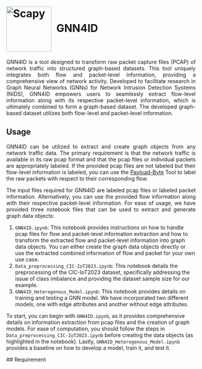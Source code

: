 # <img src="https://github.com/Yasir-ali-farrukh/GNNifyID/assets/93033074/639c44f4-45c3-4335-b76d-4bc439a65e76" width="120" valign="middle" alt="Scapy" />&nbsp; GNN4ID

<p align="justify">GNN4ID is a tool designed to transform raw packet capture files (PCAP) of network traffic into structured graph-based datasets. This tool uniquely integrates both flow and packet-level information, providing a comprehensive view of network activity. Developed to facilitate research in Graph Neural Networks (GNNs) for Network Intrusion Detection Systems (NIDS), GNN4ID empowers users to seamlessly extract flow-level information along with its respective packet-level information, which is ultimately combined to form a graph-based dataset. The developed graph-based dataset utilizes both flow-level and packet-level information. </p>

## Usage
<p align="justify">
GNN4ID can be utilized to extract and create graph objects from any network traffic data. The primary requirement is that the network traffic is available in its raw pcap format and that the pcap files or individual packets are appropriately labeled. If the provided pcap files are not labeled but their flow-level information is labeled, you can use the <a href="https://github.com/Yasir-ali-farrukh/Payload-Byte">Payload-Byte</a> Tool to label the raw packets with respect to their corresponding flow.

<p align="justify">
The input files required for GNN4ID are labeled pcap files or labeled packet information. Alternatively, you can use the provided flow information along with their respective packet-level information. For ease of usage, we have provided three notebook files that can be used to extract and generate graph data objects:

1. `GNN4ID.ipynb`: This notebook provides instructions on how to handle pcap files for flow and packet-level information extraction and how to transform the extracted flow and packet-level information into graph data objects. You can either create the graph data objects directly or use the extracted combined information of flow and packet for your own use case.
2. `Data_preprocessing_CIC-IoT2023.ipynb`: This notebook details the preprocessing of the CIC-IoT2023 dataset, specifically addressing the issue of class imbalance and providing the dataset sample size for our example.
3. `GNN4ID_Heterogenous_Model.ipynb`: This notebook provides details on training and testing a GNN model. We have incorporated two different models, one with edge attributes and another without edge attributes.

To start, you can begin with `GNN4ID.ipynb`, as it provides comprehensive details on information extraction from pcap files and the creation of graph models. For ease of computation, you should follow the steps in `Data_preprocessing_CIC-IoT2023.ipynb` before creating the data objects (as highlighted in the notebook). Lastly, `GNN4ID_Heterogenous_Model.ipynb` provides a baseline on how to develop a model, train it, and test it.

</p>
## Requirement

